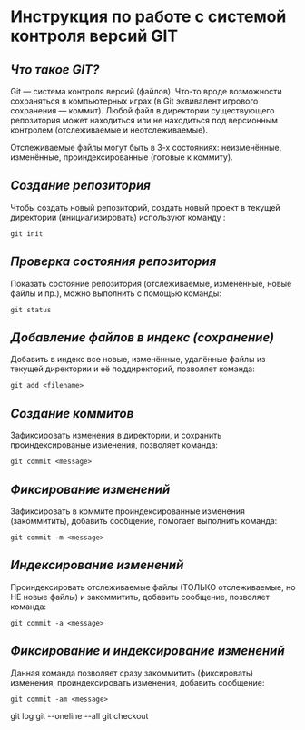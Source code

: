 # **Инструкция по работе с системой контроля версий GIT**

## *Что такое GIT?*

Git — система контроля версий (файлов). Что-то вроде возможности сохраняться в компьютерных играх (в Git эквивалент игрового сохранения — коммит).
Любой файл в директории существующего репозитория может находиться или не находиться под версионным контролем (отслеживаемые и неотслеживаемые).

Отслеживаемые файлы могут быть в 3-х состояниях: неизменённые, изменённые, проиндексированные (готовые к коммиту).

## *Создание репозитория* 

Чтобы создать новый репозиторий, создать новый проект в текущей директории (инициализировать) используют команду :

    git init

## *Проверка состояния репозитория*

Показать состояние репозитория (отслеживаемые, изменённые, новые файлы и пр.), можно выполнить с помощью команды:

    git status

## *Добавление файлов в индекс (сохранение)*

Добавить в индекс все новые, изменённые, удалённые файлы из текущей директории и её поддиректорий, позволяет команда:

    git add <filename>

## *Создание коммитов*
Зафиксировать изменения в директории, и сохранить проиндексированые изменения, позволяет команда:

    git commit <message>

## *Фиксирование изменений*

 Зафиксировать в коммите проиндексированные изменения (закоммитить), добавить сообщение, помогает выполнить команда:

    git commit -m <message>

## *Индексирование изменений*

 Проиндексировать отслеживаемые файлы (ТОЛЬКО отслеживаемые, но НЕ новые файлы) и закоммитить, добавить сообщение, позволяет команда:

    git commit -a <message>

## *Фиксирование и индексирование изменений*

Данная команда позволяет сразу закоммитить (фиксировать) изменения, проиндексировать изменения, добавить сообщение:

    git commit -am <message>
    
git log
git --oneline --all
git checkout <hash>